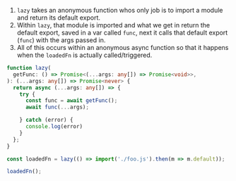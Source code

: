 1. `lazy` takes an anonymous function whos only job is to import a module and return its default export. 
2. Within `lazy`, that module is imported and what we get in return the default export, saved in a var called `func`, next it calls that default export (`func`) with the args passed in. 
3. All of this occurs within an anonymous async function so that it happens when the `loadedFn` is actually called/triggered.

```ts
function lazy(
  getFunc: () => Promise<(...args: any[]) => Promise<void>>,
): (...args: any[]) => Promise<never> {
  return async (...args: any[]) => {
    try {
      const func = await getFunc();
      await func(...args);

    } catch (error) {
      console.log(error)
    }
  };
}

const loadedFn = lazy(() => import('./foo.js').then(m => m.default));

loadedFn();
```